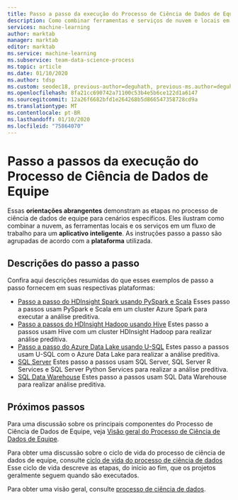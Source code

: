```yaml
---
title: Passo a passo da execução do Processo de Ciência de Dados de Equipe no Azure
description: Como combinar ferramentas e serviços de nuvem e locais em um fluxo de trabalho ou pipeline para criar um aplicativo inteligente.
services: machine-learning
author: marktab
manager: marktab
editor: marktab
ms.service: machine-learning
ms.subservice: team-data-science-process
ms.topic: article
ms.date: 01/10/2020
ms.author: tdsp
ms.custom: seodec18, previous-author=deguhath, previous-ms.author=deguhath
ms.openlocfilehash: 8fa21cc690742a71100c53b4e5b6ce122d1a6147
ms.sourcegitcommit: 12a26f6682bfd1e264268b5d866547358728cd9a
ms.translationtype: MT
ms.contentlocale: pt-BR
ms.lasthandoff: 01/10/2020
ms.locfileid: "75864070"
---
```

# <a name="walkthroughs-executing-the-team-data-science-process"></a>Passo a passos da execução do Processo de Ciência de Dados de Equipe

Essas **orientações abrangentes** demonstram as etapas no processo de ciência de dados de equipe para cenários específicos. Eles ilustram como combinar a nuvem, as ferramentas locais e os serviços em um fluxo de trabalho para um **aplicativo inteligente**. As instruções passo a passo são agrupadas de acordo com a **plataforma** utilizada.


## <a name="walkthrough-descriptions"></a>Descrições do passo a passo

Confira aqui descrições resumidas do que esses exemplos de passo a passo fornecem em suas respectivas plataformas:


- [Passo a passo do HDInsight Spark usando PySpark e Scala](walkthroughs-spark.md) Esses passo a passos usam PySpark e Scala em um cluster Azure Spark para executar a análise preditiva.
- [Passo a passos do HDInsight Hadoop usando Hive](walkthroughs-hdinsight-hadoop.md) Estes passo a passos usam Hive com um cluster HDInsight Hadoop para realizar análise preditiva.
- [Passo a passo do Azure Data Lake usando U-SQL](walkthroughs-azure-data-lake.md) Estes passo a passos usam U-SQL com o Azure Data Lake para realizar a análise preditiva.
- [SQL Server](walkthroughs-sql-server.md) Estes passo a passos usam SQL Server, SQL Server R Services e SQL Server Python Services para realizar a análise preditiva.
- [SQL Data Warehouse](walkthroughs-sql-data-warehouse.md) Estes passo a passos usam SQL Data Warehouse para realizar análise preditiva. 



## <a name="next-steps"></a>Próximos passos

Para uma discussão sobre os principais componentes do Processo de Ciência de Dados de Equipe, veja [Visão geral do Processo de Ciência de Dados de Equipe](overview.md).

Para obter uma discussão sobre o ciclo de vida do processo de ciência de dados de equipe, consulte [ciclo de vida do processo de ciência de dados](lifecycle.md) Esse ciclo de vida descreve as etapas, do início ao fim, que os projetos geralmente seguem quando são executados. 

Para obter uma visão geral, consulte [processo de ciência de dados](https://docs.microsoft.com/azure/machine-learning/team-data-science-process/). 

